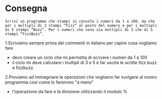 # Consegna
`Scrivi un programma che stampi in console i numeri da 1 a 100, ma che per i multipli di 3 stampi “Fizz” al posto del numero e per i multipli di 5 stampi “Buzz”. Per i numeri che sono sia multipli di 3 che di 5 stampi “FizzBuzz”.`

1.Scriviamo sempre prima dei commenti in italiano per capire cosa vogliamo fare
 - devo creare un ciclo che mi permetta di scrivere i numeri da 1 a 100 
 - il ciclo mi deve calcolare i multipli di 3 e 5 e far uscire le scritte fizz buzz e fizzbuzz.

2.Proviamo ad immaginare le operazioni che vogliamo far svolgere al nostro programma così come lo faremmo "a mano"
 - l'operazione da fare e la divisione utilizzando il modulo %
